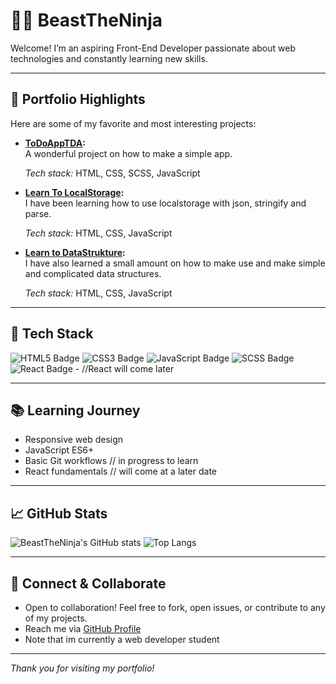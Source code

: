 # 🧑‍💻 BeastTheNinja

Welcome! I’m an aspiring Front-End Developer passionate about web technologies and constantly learning new skills.

---

## 🌟 Portfolio Highlights

Here are some of my favorite and most interesting projects:

- **[ToDoAppTDA](https://github.com/BeastTheNinja/ToDoAppTDA):**  
  A wonderful project on how to make a simple app.
  
  *Tech stack:* HTML, CSS, SCSS, JavaScript

- **[Learn To LocalStorage](https://github.com/BeastTheNinja/Learn_To_LocalStorage):**  
  I have been learning how to use localstorage with json, stringify and parse.
   
  *Tech stack:* HTML, CSS, JavaScript

- **[Learn to DataStrukture](https://github.com/BeastTheNinja/Learn_to_DataStruktur):**  
  I have also learned a small amount on how to make use and make simple and complicated data structures.
    
  *Tech stack:* HTML, CSS, JavaScript



---

## 🚀 Tech Stack

![HTML5 Badge](https://img.shields.io/badge/HTML5-E34F26?logo=html5&logoColor=white)
![CSS3 Badge](https://img.shields.io/badge/CSS3-1572B6?logo=css3&logoColor=white)
![JavaScript Badge](https://img.shields.io/badge/JavaScript-F7DF1E?logo=javascript&logoColor=black)
![SCSS Badge](https://img.shields.io/badge/SCSS-CC6699?logo=sass&logoColor=white&style=for-the-badge)
![React Badge](https://img.shields.io/badge/React-61DAFB?logo=react&logoColor=black) - //React will come later

---

## 📚 Learning Journey

- Responsive web design
- JavaScript ES6+
- Basic Git workflows // in progress to learn
- React fundamentals // will come at a later date

---

## 📈 GitHub Stats

![BeastTheNinja's GitHub stats](https://github-readme-stats.vercel.app/api?username=BeastTheNinja&show_icons=true&theme=radical)
![Top Langs](https://github-readme-stats.vercel.app/api/top-langs/?username=BeastTheNinja&layout=compact&theme=radical)

---

## 🤝 Connect & Collaborate

- Open to collaboration! Feel free to fork, open issues, or contribute to any of my projects.
- Reach me via [GitHub Profile](https://github.com/BeastTheNinja)
- Note that im currently a web developer student

---

*Thank you for visiting my portfolio!*
